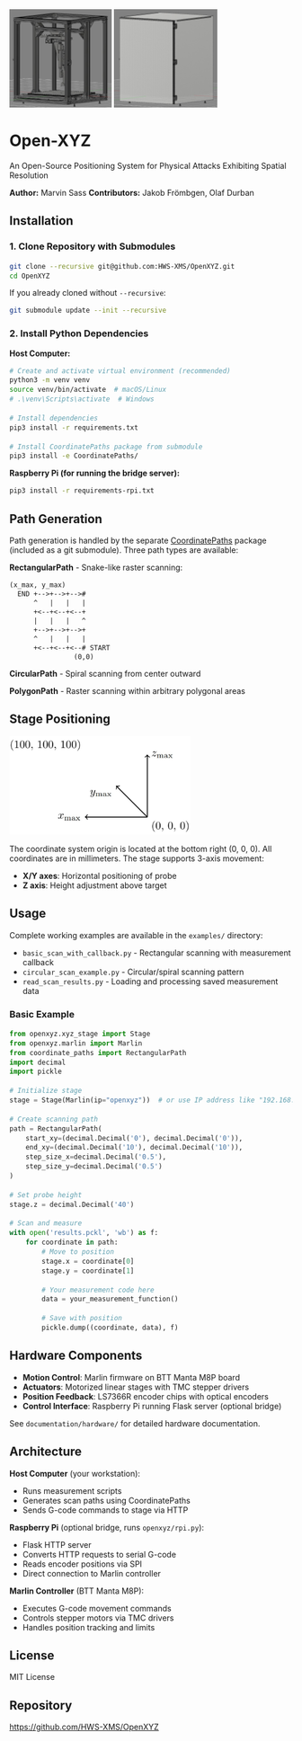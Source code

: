 <img src="documentation/hardware/Stage/img/stage_without_mesh.jpg" height="175">
<img src="documentation/hardware/Stage/img/stage_with_mesh.jpg" height="175">

# Open-XYZ
An Open-Source Positioning System for Physical Attacks Exhibiting Spatial Resolution

**Author:** Marvin Sass
**Contributors:** Jakob Frömbgen, Olaf Durban

## Installation

### 1. Clone Repository with Submodules

```bash
git clone --recursive git@github.com:HWS-XMS/OpenXYZ.git
cd OpenXYZ
```

If you already cloned without `--recursive`:
```bash
git submodule update --init --recursive
```

### 2. Install Python Dependencies

**Host Computer:**
```bash
# Create and activate virtual environment (recommended)
python3 -m venv venv
source venv/bin/activate  # macOS/Linux
# .\venv\Scripts\activate  # Windows

# Install dependencies
pip3 install -r requirements.txt

# Install CoordinatePaths package from submodule
pip3 install -e CoordinatePaths/
```

**Raspberry Pi (for running the bridge server):**
```bash
pip3 install -r requirements-rpi.txt
```

## Path Generation

Path generation is handled by the separate [CoordinatePaths](https://github.com/HWS-XMS/CoordinatePaths) package (included as a git submodule). Three path types are available:

**RectangularPath** - Snake-like raster scanning:
```
(x_max, y_max)
  END +-->+-->+-->#
      ^   |   |   |
      +<--+<--+<--+
      |   |   |   ^
      +-->+-->+-->+
      ^   |   |   |
      +<--+<--+<--# START
                (0,0)
```

**CircularPath** - Spiral scanning from center outward

**PolygonPath** - Raster scanning within arbitrary polygonal areas

## Stage Positioning
<img src="documentation/hardware/Stage/img/xyz_axis_dimensions.jpg" height="175">

The coordinate system origin is located at the bottom right (0, 0, 0). All coordinates are in millimeters. The stage supports 3-axis movement:
- **X/Y axes**: Horizontal positioning of probe
- **Z axis**: Height adjustment above target

## Usage

Complete working examples are available in the `examples/` directory:
- `basic_scan_with_callback.py` - Rectangular scanning with measurement callback
- `circular_scan_example.py` - Circular/spiral scanning pattern
- `read_scan_results.py` - Loading and processing saved measurement data

### Basic Example

```python
from openxyz.xyz_stage import Stage
from openxyz.marlin import Marlin
from coordinate_paths import RectangularPath
import decimal
import pickle

# Initialize stage
stage = Stage(Marlin(ip="openxyz"))  # or use IP address like "192.168.1.100"

# Create scanning path
path = RectangularPath(
    start_xy=(decimal.Decimal('0'), decimal.Decimal('0')),
    end_xy=(decimal.Decimal('10'), decimal.Decimal('10')),
    step_size_x=decimal.Decimal('0.5'),
    step_size_y=decimal.Decimal('0.5')
)

# Set probe height
stage.z = decimal.Decimal('40')

# Scan and measure
with open('results.pckl', 'wb') as f:
    for coordinate in path:
        # Move to position
        stage.x = coordinate[0]
        stage.y = coordinate[1]

        # Your measurement code here
        data = your_measurement_function()

        # Save with position
        pickle.dump((coordinate, data), f)
```

## Hardware Components

- **Motion Control**: Marlin firmware on BTT Manta M8P board
- **Actuators**: Motorized linear stages with TMC stepper drivers
- **Position Feedback**: LS7366R encoder chips with optical encoders
- **Control Interface**: Raspberry Pi running Flask server (optional bridge)

See `documentation/hardware/` for detailed hardware documentation.

## Architecture

**Host Computer** (your workstation):
- Runs measurement scripts
- Generates scan paths using CoordinatePaths
- Sends G-code commands to stage via HTTP

**Raspberry Pi** (optional bridge, runs `openxyz/rpi.py`):
- Flask HTTP server
- Converts HTTP requests to serial G-code
- Reads encoder positions via SPI
- Direct connection to Marlin controller

**Marlin Controller** (BTT Manta M8P):
- Executes G-code movement commands
- Controls stepper motors via TMC drivers
- Handles position tracking and limits

## License

MIT License

## Repository

https://github.com/HWS-XMS/OpenXYZ